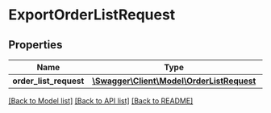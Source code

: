 # ExportOrderListRequest

## Properties
Name | Type | Description | Notes
------------ | ------------- | ------------- | -------------
**order_list_request** | [**\Swagger\Client\Model\OrderListRequest**](OrderListRequest.md) |  | 

[[Back to Model list]](../README.md#documentation-for-models) [[Back to API list]](../README.md#documentation-for-api-endpoints) [[Back to README]](../README.md)


